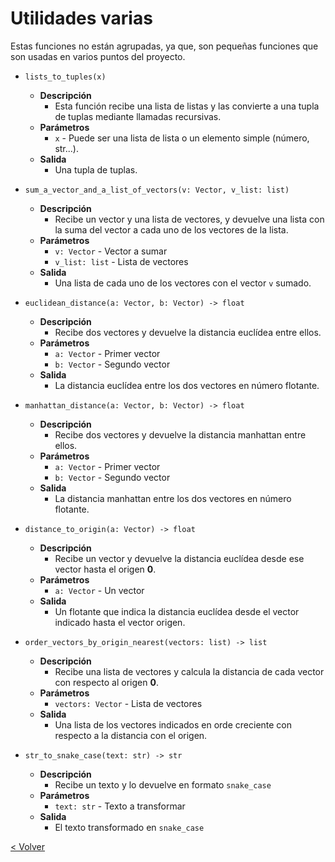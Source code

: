 # Utilidades varias

Estas funciones no están agrupadas, ya que, son pequeñas funciones que son usadas en varios puntos del proyecto.

* `lists_to_tuples(x)`
    * **Descripción**
        * Esta función recibe una lista de listas y las convierte a una tupla de tuplas mediante llamadas recursivas.
    * **Parámetros**
        * `x` - Puede ser una lista de lista o un elemento simple (número, str...).
    * **Salida**
        * Una tupla de tuplas.
    
* `sum_a_vector_and_a_list_of_vectors(v: Vector, v_list: list)`
    * **Descripción**
        * Recibe un vector y una lista de vectores, y devuelve una lista con la suma del vector a cada uno de los
        vectores de la lista.
    * **Parámetros**
        * `v: Vector` - Vector a sumar
        * `v_list: list` - Lista de vectores
    * **Salida**
        * Una lista de cada uno de los vectores con el vector `v` sumado.
        
* `euclidean_distance(a: Vector, b: Vector) -> float`
    * **Descripción**
        * Recibe dos vectores y devuelve la distancia euclídea entre ellos.
    * **Parámetros**
        * `a: Vector` - Primer vector
        * `b: Vector` - Segundo vector
    * **Salida**
        * La distancia euclídea entre los dos vectores en número flotante.

* `manhattan_distance(a: Vector, b: Vector) -> float`
    * **Descripción**
        * Recibe dos vectores y devuelve la distancia manhattan entre ellos.
    * **Parámetros**
        * `a: Vector` - Primer vector
        * `b: Vector` - Segundo vector
    * **Salida**
        * La distancia manhattan entre los dos vectores en número flotante.
        
* `distance_to_origin(a: Vector) -> float`
    * **Descripción**
        * Recibe un vector y devuelve la distancia euclídea desde ese vector hasta el origen **0**.
    * **Parámetros**
        * `a: Vector` - Un vector
    * **Salida**
        * Un flotante que indica la distancia euclídea desde el vector indicado hasta el vector origen.
        
* `order_vectors_by_origin_nearest(vectors: list) -> list`
    * **Descripción**
        * Recibe una lista de vectores y calcula la distancia de cada vector con respecto al origen **0**.
    * **Parámetros**
        * `vectors: Vector` - Lista de vectores
    * **Salida**
        * Una lista de los vectores indicados en orde creciente con respecto a la distancia con el origen.
        
* `str_to_snake_case(text: str) -> str`
    * **Descripción**
        * Recibe un texto y lo devuelve en formato `snake_case`
    * **Parámetros**
        * `text: str` - Texto a transformar
    * **Salida**
        * El texto transformado en `snake_case`
        
[< Volver](index.md)